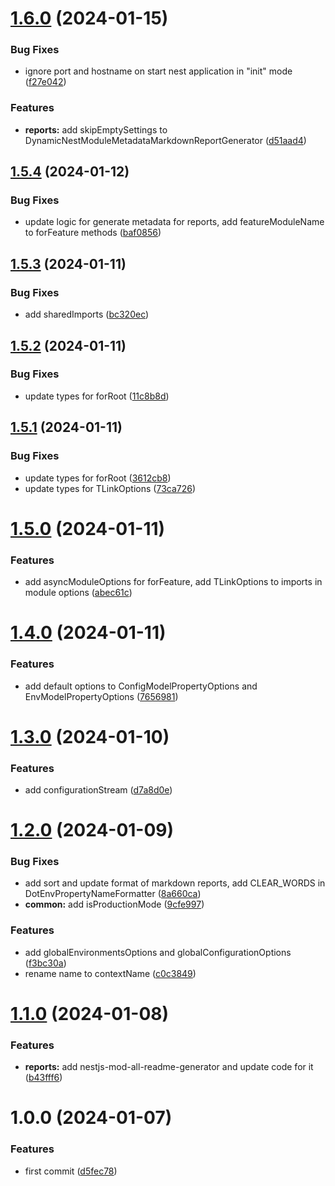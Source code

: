 # [1.6.0](https://github.com/nestjs-mod/nestjs-mod/compare/reports-v1.5.4...reports-v1.6.0) (2024-01-15)


### Bug Fixes

* ignore port and hostname on start nest application in "init" mode ([f27e042](https://github.com/nestjs-mod/nestjs-mod/commit/f27e042e0abf2c255a9013204a5e3f8e07afbca7))


### Features

* **reports:** add skipEmptySettings to DynamicNestModuleMetadataMarkdownReportGenerator ([d51aad4](https://github.com/nestjs-mod/nestjs-mod/commit/d51aad4b578e1eb71a4d0568e86d494315570d92))

## [1.5.4](https://github.com/nestjs-mod/nestjs-mod/compare/reports-v1.5.3...reports-v1.5.4) (2024-01-12)


### Bug Fixes

* update logic for generate metadata for reports, add featureModuleName to forFeature methods ([baf0856](https://github.com/nestjs-mod/nestjs-mod/commit/baf0856fe2a3a5cad45e4897748686d9f206227f))

## [1.5.3](https://github.com/nestjs-mod/nestjs-mod/compare/reports-v1.5.2...reports-v1.5.3) (2024-01-11)


### Bug Fixes

* add sharedImports ([bc320ec](https://github.com/nestjs-mod/nestjs-mod/commit/bc320ec9b5736cd3de0db9f9e7601f124aab6c71))

## [1.5.2](https://github.com/nestjs-mod/nestjs-mod/compare/reports-v1.5.1...reports-v1.5.2) (2024-01-11)


### Bug Fixes

* update types for forRoot ([11c8b8d](https://github.com/nestjs-mod/nestjs-mod/commit/11c8b8d4cecd073d74abd1c7366396ddbbb11aa0))

## [1.5.1](https://github.com/nestjs-mod/nestjs-mod/compare/reports-v1.5.0...reports-v1.5.1) (2024-01-11)


### Bug Fixes

* update types for forRoot ([3612cb8](https://github.com/nestjs-mod/nestjs-mod/commit/3612cb8bbff730cce0989be4f24bbc8529d166fb))
* update types for TLinkOptions ([73ca726](https://github.com/nestjs-mod/nestjs-mod/commit/73ca72691a3f6d8f8b7b74e4a87d1b1d661975cc))

# [1.5.0](https://github.com/nestjs-mod/nestjs-mod/compare/reports-v1.4.0...reports-v1.5.0) (2024-01-11)


### Features

* add asyncModuleOptions for forFeature, add TLinkOptions to imports in module options ([abec61c](https://github.com/nestjs-mod/nestjs-mod/commit/abec61cecf9f3120a7e7efeac0697db3fdb7e664))

# [1.4.0](https://github.com/nestjs-mod/nestjs-mod/compare/reports-v1.3.0...reports-v1.4.0) (2024-01-11)


### Features

* add default options to ConfigModelPropertyOptions and EnvModelPropertyOptions ([7656981](https://github.com/nestjs-mod/nestjs-mod/commit/7656981f2bc73184c2c23bcad33711dc13ce2906))

# [1.3.0](https://github.com/nestjs-mod/nestjs-mod/compare/reports-v1.2.0...reports-v1.3.0) (2024-01-10)


### Features

* add configurationStream ([d7a8d0e](https://github.com/nestjs-mod/nestjs-mod/commit/d7a8d0ec10ff28bb0516d388d5b5e7ad48da2656))

# [1.2.0](https://github.com/nestjs-mod/nestjs-mod/compare/reports-v1.1.0...reports-v1.2.0) (2024-01-09)


### Bug Fixes

* add sort and update format of markdown reports, add CLEAR_WORDS in DotEnvPropertyNameFormatter ([8a660ca](https://github.com/nestjs-mod/nestjs-mod/commit/8a660ca0fac1bb31c4e7ec84cd127a0822950364))
* **common:** add isProductionMode ([9cfe997](https://github.com/nestjs-mod/nestjs-mod/commit/9cfe9978008f8f313565457de2770aa38bb45e67))


### Features

* add globalEnvironmentsOptions and globalConfigurationOptions ([f3bc30a](https://github.com/nestjs-mod/nestjs-mod/commit/f3bc30aeb6eff40d66b6dc477b694c3632d13dad))
* rename name to contextName ([c0c3849](https://github.com/nestjs-mod/nestjs-mod/commit/c0c3849da258753ceaa16a709dd32e6a0eea6afd))

# [1.1.0](https://github.com/nestjs-mod/nestjs-mod/compare/reports-v1.0.0...reports-v1.1.0) (2024-01-08)


### Features

* **reports:** add nestjs-mod-all-readme-generator and update code for it ([b43fff6](https://github.com/nestjs-mod/nestjs-mod/commit/b43fff651b3c5dd6a6bff7457bc42c91ee83f20e))

# 1.0.0 (2024-01-07)

### Features

- first commit ([d5fec78](https://github.com/nestjs-mod/nestjs-mod/commit/d5fec7888bf58d4a0d6fc249823523361b738d56))
